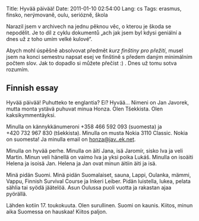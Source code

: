 Title: Hyvää päivää!
Date: 2011-01-10 02:54:00
Lang: cs
Tags: erasmus, finsko, nerýmovaně, oulu, seriózně, škola

Narazil jsem v archivech na jednu pěknou věc, o kterou je škoda se nepodělit. Je to díl z cyklu dokumentů „ach jak jsem byl kdysi geniální a dnes už z toho umím velké kulové“.

Abych mohl úspěšně absolvovat předmět *kurz finštiny pro přežití*, musel jsem na konci semestru napsat esej ve finštině s předem daným minimálním počtem slov. Jak to dopadlo si můžete přečíst :) . Dnes už tomu sotva rozumím.

## Finnish essay

Hyvää päivää! Puhutteko te englantia? Ei? Hyvää… Nimeni on Jan Javorek, mutta monta ystävä puhuvat minua Honza. Olen Tšekkista. Olen kaksikymmentäyksi.

Minulla on kännykkänumeroni +358 466 592 093 (suomesta) ja +420 732 967 830 (tšekkista). Minulla on musta Nokia 3110 Classic. Nokia on suomesta! Ja minulla email on [honza@jav..ek.net](mailto:honza@jav..ek.net).

Minulla on hyvää perhe. Minulla on äiti Jana, isä Jaromír, sisko Iva ja veli Martin. Minun veli hänellä on vaimo Iva ja yksi poika Lukáš. Minulla on isoäiti Helena ja isoisä Jan. Helena ja Jan ovat minun äitiin äiti ja isä.

Minä pidän Suomi. Minä pidän Suomalaiset, sauna, Lappi, Oulanka, mämmi, Vappu, Finnish Survival Course ja Inkeri Leiber. Pidän luistella, lukea, pelata sählia tai syödä jäätelöä. Asun Oulussa puoli vuotta ja rakastan ajaa pyörällä.

Lähden kotiin 17. toukokuuta. Olen surullinen. Suomi on kaunis. Kiitos, minun aika Suomessa on hauskaa! Kiitos paljon.
